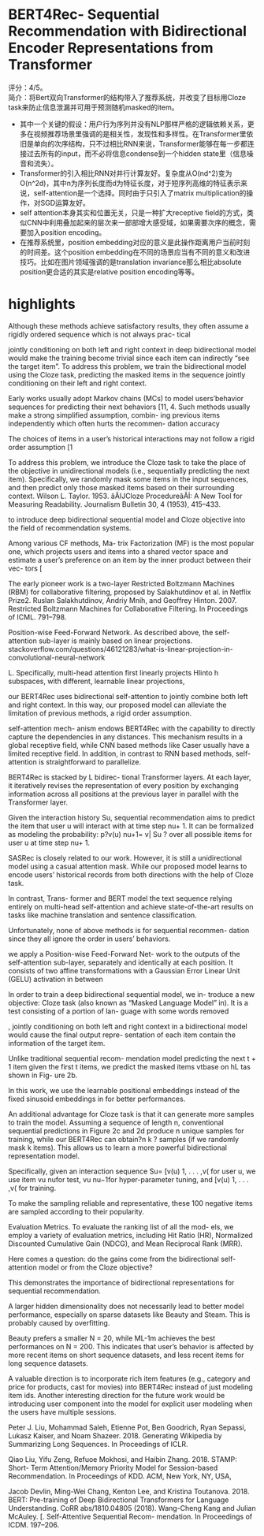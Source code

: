 # BERT4Rec- Sequential Recommendation with Bidirectional Encoder Representations from Transformer

评分：4/5。  
简介：将Bert双向Transformer的结构带入了推荐系统，并改变了目标用Cloze task来防止信息泄漏并可用于预测随机masked的item。

- 其中一个关键的假设：用户行为序列并没有NLP那样严格的逻辑依赖关系，更多在视频推荐场景里强调的是相关性，发现性和多样性。在Transformer里依旧是单向的次序结构，只不过相比RNN来说，Transformer能够在每一步都连接过去所有的input，而不必将信息condense到一个hidden state里（信息噪音和流失）。
- Transformer的引入相比RNN对并行计算友好。复杂度从O(nd^2)变为O(n^2d)，其中n为序列长度而d为特征长度，对于短序列高维的特征表示来说，self-attention是一个选择。同时由于只引入了matrix multiplication的操作，对SGD运算友好。
- self attention本身其实和位置无关，只是一种扩大receptive field的方式，类似CNN中利用叠加起来的层次来一部部增大感受域，如果需要次序的概念，需要加入position encoding。
- 在推荐系统里，position embedding对应的意义是此操作距离用户当前时刻的时间差。这个position embedding在不同的场景应当有不同的意义和改进技巧。比如在图片领域强调的是translation invariance那么相比absolute position更合适的其实是relative position encoding等等。


# highlights

Although these methods achieve satisfactory results, they often assume a rigidly ordered sequence which is not always prac- tical

jointly conditioning on both left and right context in deep bidirectional model would make the training become trivial since each item can indirectly “see the target item”. To address this problem, we train the bidirectional model using the Cloze task, predicting the masked items in the sequence jointly conditioning on their left and right context.

Early works usually adopt Markov chains (MCs) to model users’behavior sequences for predicting their next behaviors [11, 4.  Such methods usually make a strong simplified assumption, combin- ing previous items independently which often hurts the recommen- dation accuracy

The choices of items in a user’s historical interactions may not follow a rigid order assumption [1

To address this problem, we introduce the Cloze task to take the place of the objective in unidirectional models (i.e., sequentially predicting the next item). Specifically, we randomly mask some items in the input sequences, and then predict only those masked items based on their surrounding context. Wilson L. Taylor. 1953. âĂĲCloze ProcedureâĂİ: A New Tool for Measuring Readability. Journalism Bulletin 30, 4 (1953), 415–433.

to introduce deep bidirectional sequential model and Cloze objective into the field of recommendation systems.

Among various CF methods, Ma- trix Factorization (MF) is the most popular one, which projects users and items into a shared vector space and estimate a user’s preference on an item by the inner product between their vec- tors [

The early pioneer work is a two-layer Restricted Boltzmann Machines (RBM) for collaborative filtering, proposed by Salakhutdinov et al. in Netflix Prize2. Ruslan Salakhutdinov, Andriy Mnih, and Geoffrey Hinton. 2007. Restricted Boltzmann Machines for Collaborative Filtering. In Proceedings of ICML. 791–798.

Position-wise Feed-Forward Network. As described above, the self-attention sub-layer is mainly based on linear projections.
stackoverflow.com/questions/46121283/what-is-linear-projection-in-convolutional-neural-network 

L.	Specifically, multi-head attention first linearly projects Hlinto h subspaces, with different, learnable linear projections,

our BERT4Rec uses bidirectional self-attention to jointly combine both left and right context. In this way, our proposed model can alleviate the limitation of previous methods, a rigid order assumption.

self-attention mech- anism endows BERT4Rec with the capability to directly capture the dependencies in any distances. This mechanism results in a global receptive field, while CNN based methods like Caser usually have a limited receptive field. In addition, in contrast to RNN based methods, self-attention is straightforward to parallelize.

BERT4Rec is stacked by L bidirec- tional Transformer layers. At each layer, it iteratively revises the representation of every position by exchanging information across all positions at the previous layer in parallel with the Transformer layer.

Given the interaction history Su, sequential recommendation aims to predict the item that user u will interact with at time step nu+ 1. It can be formalized as modeling the probability: p?v(u) nu+1= v| Su ? over all possible items for user u at time step nu+ 1.

SASRec is closely related to our work. However, it is still a unidirectional model using a casual attention mask. While our proposed model learns to encode users’ historical records from both directions with the help of Cloze task.

In contrast, Trans- former and BERT model the text sequence relying entirely on multi-head self-attention and achieve state-of-the-art results on tasks like machine translation and sentence classification.

Unfortunately, none of above methods is for sequential recommen- dation since they all ignore the order in users’ behaviors.

we apply a Position-wise Feed-Forward Net- work to the outputs of the self-attention sub-layer, separately and identically at each position. It consists of two affine transformations with a Gaussian Error Linear Unit (GELU) activation in between

In order to train a deep bidirectional sequential model, we in- troduce a new objective: Cloze task (also known as “Masked Language Model” in). It is a test consisting of a portion of lan- guage with some words removed

, jointly conditioning on both left and right context in a bidirectional model would cause the final output repre- sentation of each item contain the information of the target item.

Unlike traditional sequential recom- mendation model predicting the next t + 1 item given the first t items, we predict the masked items vtbase on hL tas shown in Fig- ure 2b.

In this work, we use the learnable positional embeddings instead of the fixed sinusoid embeddings in for better performances.

An additional advantage for Cloze task is that it can generate more samples to train the model. Assuming a sequence of length n, conventional sequential predictions in Figure 2c and 2d produce n unique samples for training, while our BERT4Rec can obtain?n k ? samples (if we randomly mask k items). This allows us to learn a more powerful bidirectional representation model.

Specifically, given an interaction sequence Su= [v(u) 1, . . . ,v( for user u, we use item vu nufor test, vu nu−1for hyper-parameter tuning, and [v(u) 1, . . . ,v( for training.

To make the sampling reliable and representative, these 100 negative items are sampled according to their popularity.

Evaluation Metrics. To evaluate the ranking list of all the mod- els, we employ a variety of evaluation metrics, including Hit Ratio (HR), Normalized Discounted Cumulative Gain (NDCG), and Mean Reciprocal Rank (MRR).

Here comes a question: do the gains come from the bidirectional self-attention model or from the Cloze objective?

This demonstrates the importance of bidirectional representations for sequential recommendation.

A larger hidden dimensionality does not necessarily lead to better model performance, especially on sparse datasets like Beauty and Steam. This is probably caused by overfitting.

Beauty prefers a smaller N = 20, while ML-1m achieves the best performances on N = 200. This indicates that user’s behavior is affected by more recent items on short sequence datasets, and less recent items for long sequence datasets.

A valuable direction is to incorporate rich item features (e.g., category and price for products, cast for movies) into BERT4Rec instead of just modeling item ids. Another interesting direction for the future work would be introducing user component into the model for explicit user modeling when the users have multiple sessions.

Peter J. Liu, Mohammad Saleh, Etienne Pot, Ben Goodrich, Ryan Sepassi, Lukasz Kaiser, and Noam Shazeer. 2018. Generating Wikipedia by Summarizing Long Sequences. In Proceedings of ICLR.

Qiao Liu, Yifu Zeng, Refuoe Mokhosi, and Haibin Zhang. 2018. STAMP: Short- Term Attention/Memory Priority Model for Session-based Recommendation. In Proceedings of KDD. ACM, New York, NY, USA, 

Jacob Devlin, Ming-Wei Chang, Kenton Lee, and Kristina Toutanova. 2018. BERT: Pre-training of Deep Bidirectional Transformers for Language Understanding.  CoRR abs/1810.04805 (2018).
 Wang-Cheng Kang and Julian McAuley. [. Self-Attentive Sequential Recom- mendation. In Proceedings of ICDM. 197–206.
